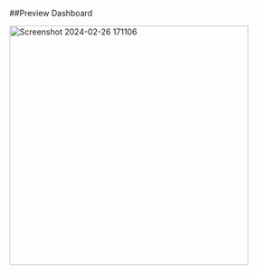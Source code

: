 ##Preview Dashboard

<img width="422" alt="Screenshot 2024-02-26 171106" src="https://github.com/farhanlamiran/RoadAccidentDashboard---Excel/assets/74169952/0a0f22d2-3daa-48e9-99f8-7f43b7039c82">
